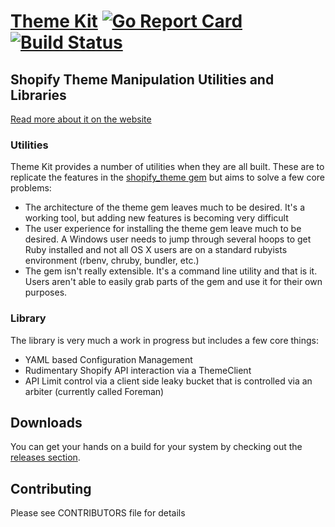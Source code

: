 # [Theme Kit](http://themekit.cat) [![Go Report Card](https://goreportcard.com/badge/github.com/shopify/themekit)](https://goreportcard.com/report/github.com/shopify/themekit) [![Build Status](https://circleci.com/gh/Shopify/themekit.png?circle-token=ac951910873cafaaf9c1be6049d2b9d3276eb2d4)](https://circleci.com/gh/Shopify/themekit)
## Shopify Theme Manipulation Utilities and Libraries

[Read more about it on the website](http://themekit.cat)

### Utilities

Theme Kit provides a number of utilities when they are all built. These are to replicate the features in the [shopify_theme gem](https://github.com/shopify/shopify_theme) but aims to solve a few core problems:

- The architecture of the theme gem leaves much to be desired. It's a working tool, but adding new features is becoming very difficult
- The user experience for installing the theme gem leave much to be desired. A Windows user needs to jump through several hoops to get Ruby installed and not all OS X users are on a standard rubyists environment (rbenv, chruby, bundler, etc.)
- The gem isn't really extensible. It's a command line utility and that is it. Users aren't able to easily grab parts of the gem and use it for their own purposes.

### Library

The library is very much a work in progress but includes a few core things:

- YAML based Configuration Management
- Rudimentary Shopify API interaction via a ThemeClient
- API Limit control via a client side leaky bucket that is controlled via an arbiter (currently called Foreman)

## Downloads

You can get your hands on a build for your system by checking out the [releases section](https://github.com/Shopify/themekit/releases).

## Contributing

Please see CONTRIBUTORS file for details
